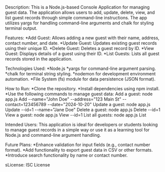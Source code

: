 Description:
This is a Node.js-based Console Application for managing guest data. The application allows users to add, update, delete, view, and list guest records through simple command-line instructions. The app utilizes yargs for handling command-line arguments and chalk for styling terminal output.

Features:
*Add Guest: Allows adding a new guest with their name, address, contact number, and date.
*Update Guest: Updates existing guest records using their unique ID.
*Delete Guest: Deletes a guest record by ID.
*View Guest: Displays details of a guest using their ID.
*List Guests: Lists all guest records stored in the application.

Technologies Used:
*Node.js
*yargs for command-line argument parsing.
*chalk for terminal string styling.
*nodemon for development environment automation.
*File System (fs) module for data persistence (JSON format).

How to Run:
*Clone the repository.
*Install dependencies using npm install.
*Use the following commands to manage guest data:
  Add a guest: node app.js Add --name="John Doe" --address="123 Main St" --contact=123456789 --date="2024-10-20"
  Update a guest: node app.js Update --id=1 --name="Jane Doe"
  Delete a guest: node app.js Delete --id=1
  View a guest: node app.js View --id=1
  List all guests: node app.js List

Intended Users:
This application is ideal for developers or students looking to manage guest records in a simple way or use it as a learning tool for Node.js and command-line argument handling.

Future Plans:
*Enhance validation for input fields (e.g., contact number format).
*Add functionality to export guest data in CSV or other formats.
*Introduce search functionality by name or contact number.

sLicense: ISC License
